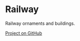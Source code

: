 # Railway

Railway ornaments and buildings.

[Project on GitHub](https://github.com/jakobharder/anno-1800-jakobs-mods)
